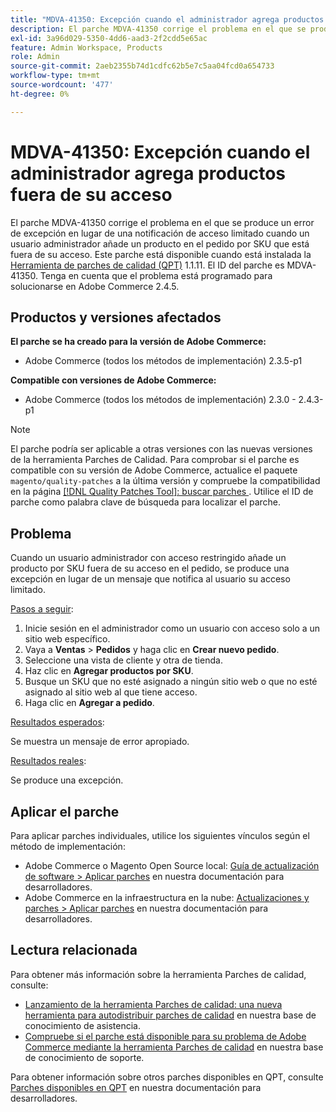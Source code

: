 ```yaml
---
title: "MDVA-41350: Excepción cuando el administrador agrega productos fuera de su acceso"
description: El parche MDVA-41350 corrige el problema en el que se produce un error de excepción en lugar de una notificación de acceso limitado cuando un usuario administrador añade un producto en el pedido por SKU que está fuera de su acceso. Este parche está disponible cuando está instalada la [Quality Patches Tool (QPT)](/help/announcements/adobe-commerce-announcements/magento-quality-patches-released-new-tool-to-self-serve-quality-patches.md) 1.1.11. El ID del parche es MDVA-41350. Tenga en cuenta que el problema está programado para solucionarse en Adobe Commerce 2.4.5.
exl-id: 3a96d029-5350-4dd6-aad3-2f2cdd5e65ac
feature: Admin Workspace, Products
role: Admin
source-git-commit: 2aeb2355b74d1cdfc62b5e7c5aa04fcd0a654733
workflow-type: tm+mt
source-wordcount: '477'
ht-degree: 0%

---
```


# MDVA-41350: Excepción cuando el administrador agrega productos fuera de su acceso

El parche MDVA-41350 corrige el problema en el que se produce un error de excepción en lugar de una notificación de acceso limitado cuando un usuario administrador añade un producto en el pedido por SKU que está fuera de su acceso. Este parche está disponible cuando está instalada la [Herramienta de parches de calidad (QPT)](/help/announcements/adobe-commerce-announcements/magento-quality-patches-released-new-tool-to-self-serve-quality-patches.md) 1.1.11. El ID del parche es MDVA-41350. Tenga en cuenta que el problema está programado para solucionarse en Adobe Commerce 2.4.5.

## Productos y versiones afectados

**El parche se ha creado para la versión de Adobe Commerce:**

* Adobe Commerce (todos los métodos de implementación) 2.3.5-p1

**Compatible con versiones de Adobe Commerce:**

* Adobe Commerce (todos los métodos de implementación) 2.3.0 - 2.4.3-p1

>[!NOTE]
>
>El parche podría ser aplicable a otras versiones con las nuevas versiones de la herramienta Parches de Calidad. Para comprobar si el parche es compatible con su versión de Adobe Commerce, actualice el paquete `magento/quality-patches` a la última versión y compruebe la compatibilidad en la página [[!DNL Quality Patches Tool]: buscar parches ](https://experienceleague.adobe.com/tools/commerce-quality-patches/index.html). Utilice el ID de parche como palabra clave de búsqueda para localizar el parche.

## Problema

Cuando un usuario administrador con acceso restringido añade un producto por SKU fuera de su acceso en el pedido, se produce una excepción en lugar de un mensaje que notifica al usuario su acceso limitado.

<u>Pasos a seguir</u>:

1. Inicie sesión en el administrador como un usuario con acceso solo a un sitio web específico.
1. Vaya a **Ventas** > **Pedidos** y haga clic en **Crear nuevo pedido**.
1. Seleccione una vista de cliente y otra de tienda.
1. Haz clic en **Agregar productos por SKU**.
1. Busque un SKU que no esté asignado a ningún sitio web o que no esté asignado al sitio web al que tiene acceso.
1. Haga clic en **Agregar a pedido**.

<u>Resultados esperados</u>:

Se muestra un mensaje de error apropiado.

<u>Resultados reales</u>:

Se produce una excepción.

## Aplicar el parche

Para aplicar parches individuales, utilice los siguientes vínculos según el método de implementación:

* Adobe Commerce o Magento Open Source local: [Guía de actualización de software > Aplicar parches](https://experienceleague.adobe.com/en/docs/commerce-operations/tools/quality-patches-tool/usage) en nuestra documentación para desarrolladores.
* Adobe Commerce en la infraestructura en la nube: [Actualizaciones y parches > Aplicar parches](https://experienceleague.adobe.com/en/docs/commerce-cloud-service/user-guide/develop/upgrade/apply-patches) en nuestra documentación para desarrolladores.

## Lectura relacionada

Para obtener más información sobre la herramienta Parches de calidad, consulte:

* [Lanzamiento de la herramienta Parches de calidad: una nueva herramienta para autodistribuir parches de calidad](/help/announcements/adobe-commerce-announcements/magento-quality-patches-released-new-tool-to-self-serve-quality-patches.md) en nuestra base de conocimiento de asistencia.
* [Compruebe si el parche está disponible para su problema de Adobe Commerce mediante la herramienta Parches de calidad](/help/support-tools/patches-available-in-qpt-tool/check-patch-for-magento-issue-with-magento-quality-patches.md) en nuestra base de conocimiento de soporte.

Para obtener información sobre otros parches disponibles en QPT, consulte [Parches disponibles en QPT](https://experienceleague.adobe.com/tools/commerce-quality-patches/index.html) en nuestra documentación para desarrolladores.
